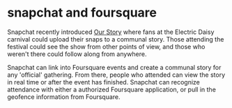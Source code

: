 # snapchat and foursquare

Snapchat recently introduced [Our Story](http://blog.snapchat.com/post/89064817345/introducing-our-story) where fans at the Electric Daisy carnival could upload their snaps to a communal story. Those attending the festival could see the show from other points of view, and those who weren't there could follow along from anywhere.

Snapchat can link into Foursquare events and create a communal story for any 'official' gathering. From there, people who attended can view the story in real time or after the event has finished. Snapchat can recognize attendance with either a authorized Foursquare application, or pull in the geofence information from Foursquare.